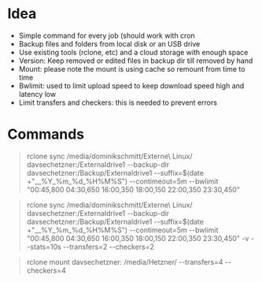 # Idea

* Simple command for every job (should work with cron
* Backup files and folders from local disk or an USB drive
* Use existing tools (rclone, etc) and a cloud storage with enough space
* Version: Keep removed or edited files in backup dir till removed by hand
* Mount: please note the mount is using cache so remount from time to time
* Bwlimit: used to limit upload speed to keep download speed high and latency low
* Limit transfers and checkers: this is needed to prevent errors


# Commands

> rclone sync /media/dominikschmitt/Externe\ Linux/ davsechetzner:/Externaldrive1 --backup-dir davsechetzner:/Backup/Externaldrive1 --suffix=$(date +"__%Y_%m_%d_%H%M%S") --contimeout=5m --bwlimit "00:45,800 04:30,650 16:00,350 18:00,150 22:00,350 23:30,450"

> rclone sync /media/dominikschmitt/Externe\ Linux/ davsechetzner:/Externaldrive1 --backup-dir davsechetzner:/Backup/Externaldrive1 --suffix=$(date +"__%Y_%m_%d_%H%M%S") --contimeout=5m --bwlimit "00:45,800 04:30,650 16:00,350 18:00,150 22:00,350 23:30,450" -v --stats=10s --transfers=2 --checkers=2

> rclone mount davsechetzner: /media/Hetzner/ --transfers=4 --checkers=4
